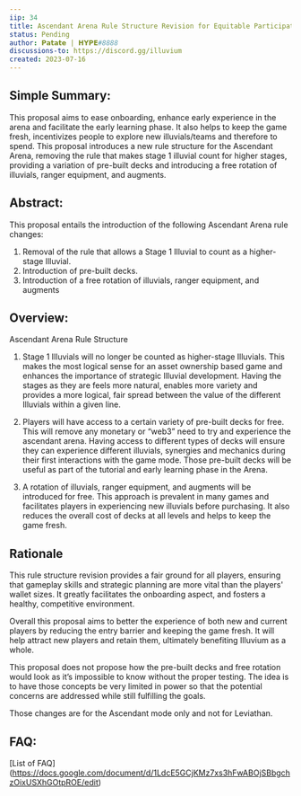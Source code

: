 ```yaml
---
iip: 34
title: Ascendant Arena Rule Structure Revision for Equitable Participation
status: Pending
author: 𝗣𝗮𝘁𝗮𝘁𝗲 | 𝗛𝗬𝗣𝗘#8888
discussions-to: https://discord.gg/illuvium
created: 2023-07-16
---
```


## Simple Summary:
This proposal aims to ease onboarding, enhance early experience in the arena and facilitate the early learning phase. It also helps to keep the game fresh, incentivizes people to explore new illuvials/teams and therefore to spend. This proposal introduces a new rule structure for the Ascendant Arena, removing the rule that makes stage 1 illuvial count for higher stages, providing a variation of pre-built decks and introducing a free rotation of illuvials, ranger equipment, and augments.

## Abstract:
This proposal entails the introduction of the following Ascendant Arena rule changes:

1) Removal of the rule that allows a Stage 1 Illuvial to count as a higher-stage Illuvial.
2) Introduction of pre-built decks. 
3) Introduction of a free rotation of illuvials, ranger equipment, and augments


## Overview:
Ascendant Arena Rule Structure

1) Stage 1 Illuvials will no longer be counted as higher-stage Illuvials.
This makes the most logical sense for an asset ownership based game and enhances the importance of strategic Illuvial development.  Having the stages as they are feels more natural, enables more variety and provides a more logical, fair spread between the value of the different Illuvials within a given line.

2) Players will have access to a certain variety of pre-built decks for free. 
This will remove any monetary or “web3” need to try and experience the ascendant arena. Having access to different types of decks will ensure they can experience different illuvials, synergies and mechanics during their first interactions with the game mode. Those pre-built decks will be useful as part of the tutorial and early learning phase in the Arena. 


3) A rotation of illuvials, ranger equipment, and augments will be introduced for free. 
This approach is prevalent in many games and facilitates players in experiencing new illuvials before purchasing. It also reduces the overall cost of decks at all levels and helps to keep the game fresh.


## Rationale
This rule structure revision provides a fair ground for all players, ensuring that gameplay skills and strategic planning are more vital than the players' wallet sizes. It greatly facilitates the onboarding aspect, and fosters a healthy, competitive environment. 

Overall this proposal aims to better the experience of both new and current players by reducing the entry barrier and keeping the game fresh. It will help attract new players and retain them, ultimately benefiting Illuvium as a whole.

This proposal does not propose how the pre-built decks and free rotation would look as it’s impossible to know without the proper testing. The idea is to have those concepts be very limited in power so that the potential concerns are addressed while still fulfilling the goals.

Those changes are for the Ascendant mode only and not for Leviathan.


## FAQ:
[List of FAQ] (https://docs.google.com/document/d/1LdcE5GCjKMz7xs3hFwABOjSBbgchzOixUSXhGOtpROE/edit) 

